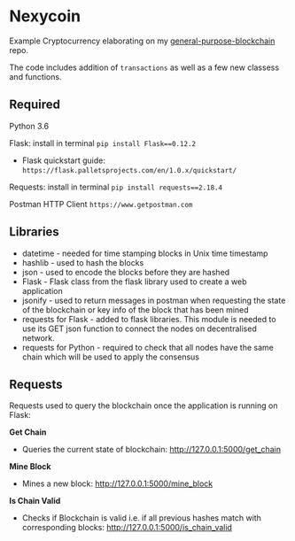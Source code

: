 # Nexycoin
Example Cryptocurrency elaborating on my [general-purpose-blockchain](https://github.com/lukegniwecki/general-purpose-blockchain) repo.

The code includes addition of `transactions` as well as a few new classess and functions. 

## Required
Python 3.6

Flask: install in terminal 
```pip install Flask==0.12.2```

- Flask quickstart guide: ```https://flask.palletsprojects.com/en/1.0.x/quickstart/```

Requests: install in terminal
```pip install requests==2.18.4```

Postman HTTP Client
```https://www.getpostman.com```

## Libraries
- datetime - needed for time stamping blocks in Unix time timestamp
- hashlib - used to hash the blocks
- json - used to encode the blocks before they are hashed
- Flask - Flask class from the flask library used to create a web application 
- jsonify - used to return messages in postman when requesting the state of the blockchain or key info of the block that has been mined 
- requests for Flask - added to flask libraries. This module is needed to use its GET json function to connect the nodes on decentralised network.
- requests for Python - required to check that all nodes have the same chain which will be used to apply the consensus


## Requests 
Requests used to query the blockchain once the application is running on Flask:

**Get Chain** 
- Queries the current state of blockchain: http://127.0.0.1:5000/get_chain

**Mine Block**
- Mines a new block: http://127.0.0.1:5000/mine_block

**Is Chain Valid** 
- Checks if Blockchain is valid i.e. if all previous hashes match with corresponding blocks: http://127.0.0.1:5000/is_chain_valid 

